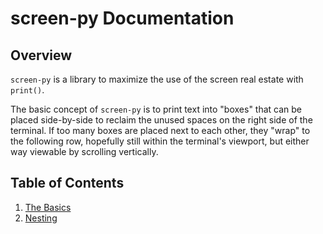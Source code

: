 # screen-py Documentation

## Overview

`screen-py` is a library to maximize the use of the screen real estate with
`print()`.

The basic concept of `screen-py` is to print text into "boxes" that can be
placed side-by-side to reclaim the unused spaces on the right side of the
terminal.  If too many boxes are placed next to each other, they "wrap" to the
following row, hopefully still within the terminal's viewport, but either way
viewable by scrolling vertically.


## Table of Contents

1. [The Basics]
2. [Nesting]


[The Basics]: <https://github.com/markuskimius/screen-py/blob/master/doc/basics.md>
   [Nesting]: <https://github.com/markuskimius/screen-py/blob/master/doc/nesting.md>

